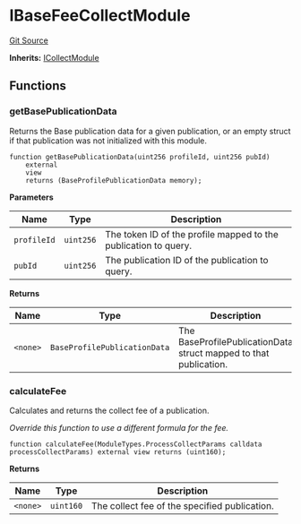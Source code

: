 # IBaseFeeCollectModule
[Git Source](https://github.com/digiv3rse/protocol-contracts/blob/0d518167a484d4368bad0990424be098fe779fa4/contracts/modules/interfaces/IBaseFeeCollectModule.sol)

**Inherits:**
[ICollectModule](/contracts/modules/interfaces/ICollectModule.sol/interface.ICollectModule.md)


## Functions
### getBasePublicationData

Returns the Base publication data for a given publication, or an empty struct if that publication was not
initialized with this module.


```solidity
function getBasePublicationData(uint256 profileId, uint256 pubId)
    external
    view
    returns (BaseProfilePublicationData memory);
```
**Parameters**

|Name|Type|Description|
|----|----|-----------|
|`profileId`|`uint256`|The token ID of the profile mapped to the publication to query.|
|`pubId`|`uint256`|The publication ID of the publication to query.|

**Returns**

|Name|Type|Description|
|----|----|-----------|
|`<none>`|`BaseProfilePublicationData`|The BaseProfilePublicationData struct mapped to that publication.|


### calculateFee

Calculates and returns the collect fee of a publication.

*Override this function to use a different formula for the fee.*


```solidity
function calculateFee(ModuleTypes.ProcessCollectParams calldata processCollectParams) external view returns (uint160);
```
**Returns**

|Name|Type|Description|
|----|----|-----------|
|`<none>`|`uint160`|The collect fee of the specified publication.|


